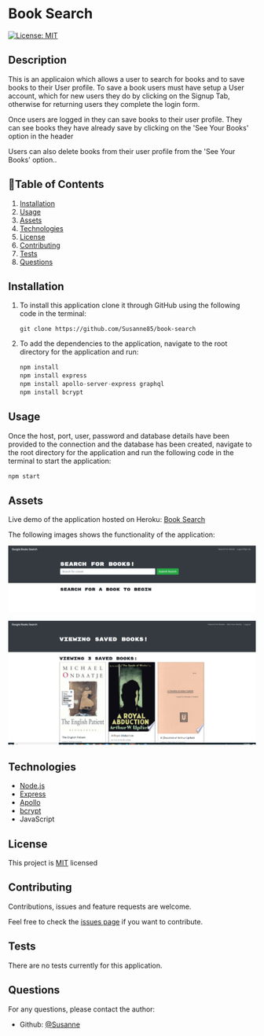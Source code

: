 # Book Search

[![License: MIT](https://img.shields.io/badge/License-MIT-brightgreen.svg)](https://opensource.org/licenses/MIT)

## Description

This is an applicaion which allows a user to search for books and to save books to their User profile.  To save a book users must have setup a User account, which for new users they do by clicking on the Signup Tab, otherwise for returning users they complete the login form.

Once users are logged in they can save books to their user profile.  They can see books they have already save by clicking on the 'See Your Books' option in the header

Users can also delete books from their user profile from the 'See Your Books' option..


## 📖Table of Contents
1. [Installation](#installation)
2. [Usage](#usage)
3. [Assets](#assets)
4. [Technologies](#technologies)
5. [License](#license)
6. [Contributing](#contributing)
7. [Tests](#tests)
8. [Questions](#questions)

## Installation
1. To install this application clone it through GitHub using the following code in the terminal: 
    ``` 
    git clone https://github.com/Susanne85/book-search
    ```
2. To add the dependencies to the application, navigate to the root directory for the application and run:
    ```js
    npm install
    npm install express
    npm install apollo-server-express graphql
    npm install bcrypt
    ```
    
## Usage
Once the host, port, user, password and database details have been provided to the connection and the database has been created, navigate to the root directory for the application and run the following code in the terminal to start the application:

```js
npm start
```

## Assets

Live demo of the application hosted on Heroku: [Book Search](https://radiant-woodland-13835.herokuapp.com/)

The following images shows the functionality of the application: 
 
![Book Search Front Page](./server/public/images/Book_Search_Front_Page.png)

![View Your Books](./server/public/images/See_Your_Books.png)

## Technologies
- [Node.js](https://nodejs.org/en/docs/)
- [Express](https://expressjs.com/)
- [Apollo](https://www.apollographql.com/docs/)
- [bcrypt](https://www.npmjs.com/package/bcrypt)
- JavaScript

## License

This project is [MIT](./LICENSE) licensed

## Contributing
Contributions, issues and feature requests are welcome.

Feel free to check the [issues page](https://github.com/Susanne85/book-search) if you want to contribute.

## Tests
There are no tests currently for this application.


## Questions
For any questions, please contact the author:

- Github: [@Susanne](https://github.com/Susanne85)

